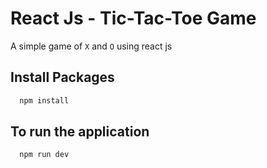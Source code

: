 
# React Js - Tic-Tac-Toe Game

A simple game of `X` and `O` using react js


## Install Packages

```bash
  npm install
```
## To run the application

```bash
  npm run dev
```
